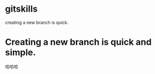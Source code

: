 # gitskills

creating a new branch is quick.

Creating a new branch is quick and simple.
=======

哈哈哈